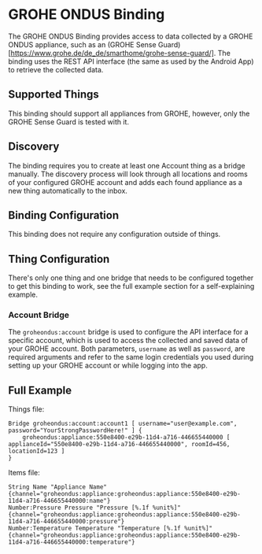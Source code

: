 # GROHE ONDUS Binding

The GROHE ONDUS Binding provides access to data collected by a GROHE ONDUS appliance, such as an (GROHE Sense Guard)[https://www.grohe.de/de_de/smarthome/grohe-sense-guard/].
The binding uses the REST API interface (the same as used by the Android App) to retrieve the collected data.

## Supported Things

This binding should support all appliances from GROHE, however, only the GROHE Sense Guard is tested with it.

## Discovery

The binding requires you to create at least one Account thing as a bridge manually.
The discovery process will look through all locations and rooms of your configured GROHE account and adds each found appliance as a new thing automatically to the inbox.

## Binding Configuration

This binding does not require any configuration outside of things.

## Thing Configuration

There's only one thing and one bridge that needs to be configured together to get this binding to work, see the full example section for a self-explaining example.

### Account Bridge

The `groheondus:account` bridge is used to configure the API interface for a specific account, which is used to access the collected and saved data of your GROHE account.
Both parameters, `username` as well as `password`, are required arguments and refer to the same login credentials you used during setting up your GROHE account or while logging into the app.


## Full Example

Things file:

````
Bridge groheondus:account:account1 [ username="user@example.com", password="YourStrongPasswordHere!" ] {
    groheondus:appliance:550e8400-e29b-11d4-a716-446655440000 [ applianceId="550e8400-e29b-11d4-a716-446655440000", roomId=456, locationId=123 ]
}
````

Items file:

````
String Name "Appliance Name" {channel="groheondus:appliance:groheondus:appliance:550e8400-e29b-11d4-a716-446655440000:name"}
Number:Pressure Pressure "Pressure [%.1f %unit%]" {channel="groheondus:appliance:groheondus:appliance:550e8400-e29b-11d4-a716-446655440000:pressure"}
Number:Temperature Temperature "Temperature [%.1f %unit%]" {channel="groheondus:appliance:groheondus:appliance:550e8400-e29b-11d4-a716-446655440000:temperature"}
````

